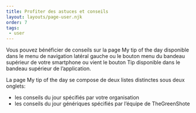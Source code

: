 ```yaml
---
title: Profiter des astuces et conseils
layout: layouts/page-user.njk
order: 7
tags:
 - user
---
```

Vous pouvez bénéficier de conseils sur la page My tip of the day disponible dans le menu de navigation latéral gauche ou le bouton menu du bandeau supérieur de votre smartphone ou vient le bouton Tip disponible dans le bandeau supérieur de l’application.

La page My tip of the day se compose de deux listes distinctes sous deux onglets:

- les conseils du jour spécifiés par votre organisation
- les conseils du jour génériques spécifiés par l’équipe de TheGreenShote